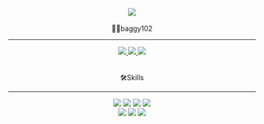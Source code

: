 <div align="center">
	<img src="https://capsule-render.vercel.app/api?type=cylinder&color=auto&text=Backend%20Developer&fontAlignY=45&fontSize=40&height=80">
</div><br/>

<div align="center">
🧑‍💻baggy102</div>
<hr/>
<div align="center">
  <a href="https://github.com/baggy102">
  <img src="https://img.shields.io/badge/github-%23121011.svg?style=for-the-badge&logo=github&logoColor=white"> </a>
  <a href="mailto:rlgh0806@gmail.com">
  <img src="https://img.shields.io/badge/Gmail-D14836?style=for-the-badge&logo=gmail&logoColor=white"> </a>
  <a href="https://www.notion.so/bb16a4e26a6c4da7b3281ae30b805754?pvs=4">
  <img src="https://img.shields.io/badge/Notion-%23000000.svg?style=for-the-badge&logo=notion&logoColor=white"> <a/>
	  </div> <br/><br/>

<div align="center">🛠️Skills</div><hr/>
<div align="center">
  <img src="https://img.shields.io/badge/html5-%23E34F26.svg?style=for-the-badge&logo=html5&logoColor=white"> <img src="https://img.shields.io/badge/javascript-%23323330.svg?style=for-the-badge&logo=javascript&logoColor=%23F7DF1E"> <img src="https://img.shields.io/badge/react-%2320232a.svg?style=for-the-badge&logo=react&logoColor=%2361DAFB"> <img src="https://img.shields.io/badge/node.js-6DA55F?style=for-the-badge&logo=node.js&logoColor=white"><br/>
  <img src="https://img.shields.io/badge/mysql-%2300f.svg?style=for-the-badge&logo=mysql&logoColor=white"> <img src="https://img.shields.io/badge/AWS-%23FF9900.svg?style=for-the-badge&logo=amazon-aws&logoColor=white"> <img src="https://img.shields.io/badge/nginx-%23009639.svg?style=for-the-badge&logo=nginx&logoColor=white">
</div>
